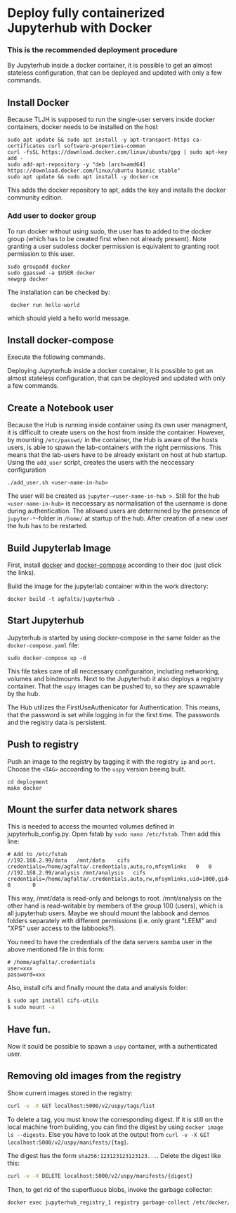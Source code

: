 # Deploy fully containerized Jupyterhub with Docker

### This is the recommended deployment procedure

By Jupyterhub inside a docker container, it is possible to get an almost stateless configuration, that can be deployed and updated with only a few commands.

## Install Docker
Because TLJH is supposed to run the single-user servers inside docker containers, docker needs to be installed on the host
````
sudo apt update && sudo apt install -y apt-transport-https ca-certificates curl software-properties-common
curl -fsSL https://download.docker.com/linux/ubuntu/gpg | sudo apt-key add -
sudo add-apt-repository -y "deb [arch=amd64] https://download.docker.com/linux/ubuntu bionic stable"
sudo apt update && sudo apt install -y docker-ce
````
This adds the docker repository to apt, adds the key and installs the docker community edition.

### Add user to docker group
To run docker without using sudo, the user has to added to the docker group (which has to be created first when not already present). Note granting a user sudoless docker permission is equivalent to granting root permission to this user.
````
sudo groupadd docker
sudo gpasswd -a $USER docker
newgrp docker
````
The installation can be checked by:
````
 docker run hello-world
````
which should yield a hello world message.

## Install docker-compose

Execute the following commands.

Deploying Jupyterhub inside a docker container, it is possible to get an almost stateless configuration, that can be deployed and updated with only a few commands.

## Create a Notebook user

Because the Hub is running inside container using its own user managment, it is difficult to create users on the host from inside the container.
However, by mounting ```/etc/passwd/``` in the container, the Hub is aware of the hosts users, is able to spawn the lab-containers with the right permissions. This means that the lab-users have to be already existant on host at hub startup. Using the ```add_user``` script, creates the users with the neccessary configuration

```
./add_user.sh <user-name-in-hub>
```
The user will be created as ```jupyter-<user-name-in-hub >```. Still for the hub ```<user-name-in-hub>``` is neccessary as normalisation of the username is done during authentication. The allowed users are determined by the presence of ```jupyter-*```-folder in ```/home/``` at startup of the hub. After creation of a new user the hub has to be restarted.

## Build Jupyterlab Image

First, install [docker](https://docs.docker.com/engine/install/ubuntu/) and [docker-compose](https://docs.docker.com/compose/install/) according to their doc (just click the links).

Build the image for the jupyterlab container within the work directory:

```
docker build -t agfalta/jupyterhub .
```

## Start Jupyterhub

Jupyterhub is started by using docker-compose in the same folder as the ```docker-compose.yaml``` file:

```
sudo docker-compose up -d
```

This file takes care of all neccessary configuraiton, including networking, volumes and bindmounts. Next to the Jupyterhub it also deploys a registry container. That the ```uspy``` images can be pushed to, so they are spawnable by the hub.

The Hub utilizes the FirstUseAuthenicator for Authentication. This means, that the password is set while logging in for the first time. The passwords and the registry data is persistent.

## Push to registry

Push an image to the registry by tagging it with the registry ```ip``` and ```port```. Choose the ```<TAG>``` accoarding to the ```uspy``` version beeing built.

```
cd deployment
make docker
```

## Mount the surfer data network shares

This is needed to access the mounted volumes defined in jupyterhub_config.py.
Open fstab by `sudo nano /etc/fstab`. Then add this line:

```
# Add to /etc/fstab
//192.168.2.99/data   /mnt/data    cifs    credentials=/home/agfalta/.credentials,auto,ro,mfsymlinks   0   0
//192.168.2.99/analysis /mnt/analysis   cifs    credentials=/home/agfalta/.credentials,auto,rw,mfsymlinks,uid=1000,gid=100,file_mode=0664,dir_mode=0775 0       0
```

This way, /mnt/data is read-only and belongs to root. /mnt/analysis on the other hand is read-writable by members of the group 100 (users), which is all jupyterhub users. Maybe we should mount the labbook and demos folders separately with different permissions (i.e. only grant "LEEM" and "XPS" user access to the labbooks?).

You need to have the credentials of the data servers samba user in the above mentioned file in this form:
```
# /home/agfalta/.credentials
user=xxx
password=xxx
```

Also, install cifs and finally mount the data and analysis folder:

```sh
$ sudo apt install cifs-utils
$ sudo mount -a
```

## Have fun.

Now it sould be possible to spawn a ```uspy``` container, with a authenticated user.


## Removing old images from the registry

Show current images stored in the registry:

```sh
curl -v -X GET localhost:5000/v2/uspy/tags/list
```

To delete a tag, you must know the corresponding digest. If it is still on the local machine from building, you can find the digest by using `docker image ls --digests`. Else you have to look at the output from `curl -v -X GET localhost:5000/v2/uspy/manifests/{tag}`.

The digest has the form `sha256:123123123123123...`. Delete the digest like this:

```sh
curl -v -X DELETE localhost:5000/v2/uspy/manifests/{digest}
```

Then, to get rid of the superfluous blobs, invoke the garbage collector:

```sh
docker exec jupyterhub_registry_1 registry garbage-collect /etc/docker/registry/config.yml
```

